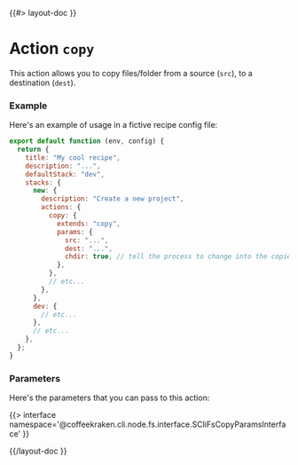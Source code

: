 <!--
/**
 * @name            copy
 * @namespace       doc.recipes.actions
 * @type            Markdown
 * @platform        md
 * @status          stable
 * @menu            Documentation / Recipes / Actions          /doc/recipes/actions/copy
 *
 * @since           2.0.0
 * @author    Olivier Bossel <olivier.bossel@gmail.com> (https://coffeekraken.io)
 */
-->

{{#> layout-doc }}

# Action `copy`

This action allows you to copy files/folder from a source (`src`), to a destination (`dest`).

### Example

Here's an example of usage in a fictive recipe config file:

```js
export default function (env, config) {
  return {
    title: "My cool recipe",
    description: "...",
    defaultStack: "dev",
    stacks: {
      new: {
        description: "Create a new project",
        actions: {
          copy: {
            extends: "copy",
            params: {
              src: "...",
              dest: "...",
              chdir: true, // tell the process to change into the copied folder if it is one
            },
          },
          // etc...
        },
      },
      dev: {
        // etc...
      },
      // etc...
    },
  };
}
```

### Parameters

Here's the parameters that you can pass to this action:

{{> interface namespace='@coffeekraken.cli.node.fs.interface.SCliFsCopyParamsInterface' }}

{{/layout-doc }}
